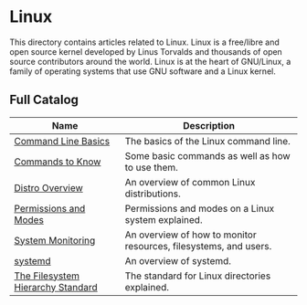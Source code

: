 # Linux

This directory contains articles related to Linux. Linux is a free/libre and open source kernel developed by Linus Torvalds and thousands of open source contributors around the world. Linux is at the heart of GNU/Linux, a family of operating systems that use GNU software and a Linux kernel.

## Full Catalog

| Name                                                                        | Description                                                      |
| --------------------------------------------------------------------------- | ---------------------------------------------------------------- |
| [Command Line Basics](./command-line-basics.md)                             | The basics of the Linux command line.                            |
| [Commands to Know](./commands-to-know.md)                                   | Some basic commands as well as how to use them.                  |
| [Distro Overview](./distro-overview.md)                                     | An overview of common Linux distributions.                       |
| [Permissions and Modes](./permissions-and-modes.md)                         | Permissions and modes on a Linux system explained.               |
| [System Monitoring](./system-monitoring.md)                                 | An overview of how to monitor resources, filesystems, and users. |
| [systemd](./systemd.md)                                                     | An overview of systemd.                                          |
| [The Filesystem Hierarchy Standard](./the-filesystem-hierarchy-standard.md) | The standard for Linux directories explained.                    |
